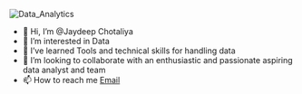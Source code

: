 ![Data_Analytics](https://github.com/Jaydeep1-Chotaliya/Jaydeep1-Chotaliya/assets/129647680/155c61b0-2f3f-4884-8359-a856cf1fc132)
- 👋 Hi, I’m @Jaydeep Chotaliya
- 👀 I’m interested in Data  
- 🌱 I’ve learned Tools and technical skills for handling data
- 💞️ I’m looking to collaborate with an enthusiastic and passionate aspiring data analyst and team
- 📫 How to reach me [Email](mailto:jaydeepchotaliya5@gmail.com)
